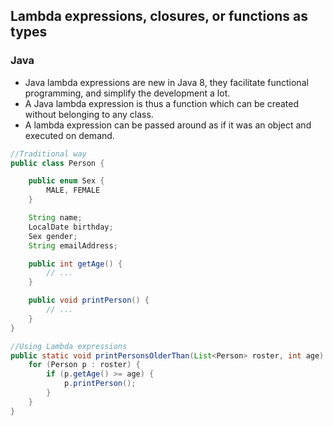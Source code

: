 ## Lambda expressions, closures, or functions as types

### Java

- Java lambda expressions are new in Java 8, they facilitate functional programming, and simplify the development a lot.
- A Java lambda expression is thus a function which can be created without belonging to any class. 
- A lambda expression can be passed around as if it was an object and executed on demand.

```Java
//Traditional way
public class Person {

    public enum Sex {
        MALE, FEMALE
    }

    String name;
    LocalDate birthday;
    Sex gender;
    String emailAddress;

    public int getAge() {
        // ...
    }

    public void printPerson() {
        // ...
    }
}

//Using Lambda expressions
public static void printPersonsOlderThan(List<Person> roster, int age) {
    for (Person p : roster) {
        if (p.getAge() >= age) {
            p.printPerson();
        }
    }
}
```
